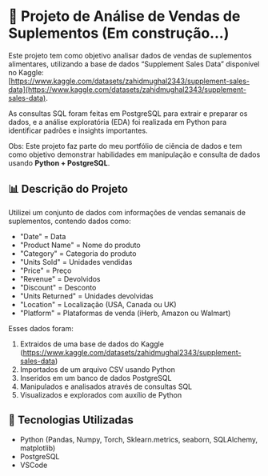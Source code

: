 # 💊 Projeto de Análise de Vendas de Suplementos (Em construção...)

Este projeto tem como objetivo analisar dados de vendas de suplementos alimentares, utilizando a base de dados “Supplement Sales Data” disponível no Kaggle:[https://www.kaggle.com/datasets/zahidmughal2343/supplement-sales-data](https://www.kaggle.com/datasets/zahidmughal2343/supplement-sales-data).

As consultas SQL foram feitas em PostgreSQL para extrair e preparar os dados, e a análise exploratória (EDA) foi realizada em Python para identificar padrões e insights importantes.

Obs: Este projeto faz parte do meu portfólio de ciência de dados e tem como objetivo demonstrar habilidades em manipulação e consulta de dados usando **Python + PostgreSQL**.

## 📊 Descrição do Projeto

Utilizei um conjunto de dados com informações de vendas semanais de suplementos, contendo dados como:

- "Date" = Data
- "Product Name" = Nome do produto 
- "Category" = Categoria do produto
- "Units Sold" = Unidades vendidas
- "Price" = Preço
- "Revenue" = Devolvidos
- "Discount" = Desconto
- "Units Returned" = Unidades devolvidas
- "Location" = Localização (USA, Canada ou UK)
- "Platform" = Plataformas de venda (iHerb, Amazon ou Walmart)

Esses dados foram:

1. Extraidos de uma base de dados do Kaggle (https://www.kaggle.com/datasets/zahidmughal2343/supplement-sales-data)
2. Importados de um arquivo CSV usando Python
3. Inseridos em um banco de dados PostgreSQL
4. Manipulados e analisados através de consultas SQL
5. Visualizados e explorados com auxílio de Python

## 🔧 Tecnologias Utilizadas

- Python (Pandas, Numpy, Torch, Sklearn.metrics, seaborn, SQLAlchemy, matplotlib)
- PostgreSQL
- VSCode
